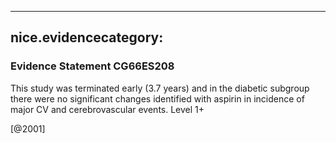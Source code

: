 
---
nice.evidencecategory: 
---

### Evidence Statement CG66ES208
This study was terminated early (3.7 years) and in the diabetic subgroup there were no significant
changes identified with aspirin in incidence of major CV and cerebrovascular events. Level 1+

[@2001]

